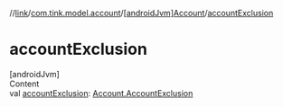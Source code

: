 //[link](../../index.md)/[com.tink.model.account](../index.md)/[[androidJvm]Account](index.md)/[accountExclusion](account-exclusion.md)



# accountExclusion  
[androidJvm]  
Content  
val [accountExclusion](account-exclusion.md): [Account.AccountExclusion](-account-exclusion/index.md)  



